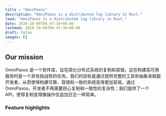 ```yaml
---
title : "OmniPaxos"
description: "OmniPaxos is a distributed log library in Rust."
lead: "OmniPaxos is a distributed log library in Rust."
date: 2020-10-06T08:47:36+00:00
lastmod: 2020-10-06T08:47:36+00:00
draft: false
images: []
---
```


## Our mission
OmniPaxos 是一个软件库，旨在简化分布式系统的复制和容错，这在构建高可用服务时是一个具有挑战性的任务。我们的目标是通过提供完整的工具和抽象来赋能开发者，从而使得构建可靠、容错和一致的系统变得更加容易。通过 OmniPaxos，开发者不再需要担心复制和一致性的复杂性；我们提供了一个 API，使得复制变得像操作仅追加日志一样简单。

### Feature highlights
